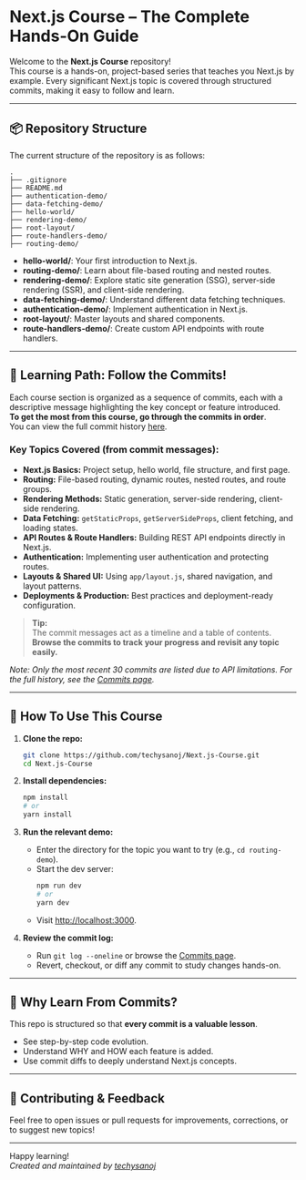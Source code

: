 # Next.js Course – The Complete Hands-On Guide

Welcome to the **Next.js Course** repository!  
This course is a hands-on, project-based series that teaches you Next.js by example. Every significant Next.js topic is covered through structured commits, making it easy to follow and learn.

---

## 📦 Repository Structure

The current structure of the repository is as follows:

```
.
├── .gitignore
├── README.md
├── authentication-demo/
├── data-fetching-demo/
├── hello-world/
├── rendering-demo/
├── root-layout/
├── route-handlers-demo/
├── routing-demo/
```

- **hello-world/**: Your first introduction to Next.js.
- **routing-demo/**: Learn about file-based routing and nested routes.
- **rendering-demo/**: Explore static site generation (SSG), server-side rendering (SSR), and client-side rendering.
- **data-fetching-demo/**: Understand different data fetching techniques.
- **authentication-demo/**: Implement authentication in Next.js.
- **root-layout/**: Master layouts and shared components.
- **route-handlers-demo/**: Create custom API endpoints with route handlers.

---

## 📖 Learning Path: Follow the Commits!

Each course section is organized as a sequence of commits, each with a descriptive message highlighting the key concept or feature introduced.  
**To get the most from this course, go through the commits in order**.  
You can view the full commit history [here](https://github.com/techysanoj/Next.js-Course/commits/main).

### Key Topics Covered (from commit messages):

- **Next.js Basics:** Project setup, hello world, file structure, and first page.
- **Routing:** File-based routing, dynamic routes, nested routes, and route groups.
- **Rendering Methods:** Static generation, server-side rendering, client-side rendering.
- **Data Fetching:** `getStaticProps`, `getServerSideProps`, client fetching, and loading states.
- **API Routes & Route Handlers:** Building REST API endpoints directly in Next.js.
- **Authentication:** Implementing user authentication and protecting routes.
- **Layouts & Shared UI:** Using `app/layout.js`, shared navigation, and layout patterns.
- **Deployments & Production:** Best practices and deployment-ready configuration.

> **Tip:**  
> The commit messages act as a timeline and a table of contents.  
> **Browse the commits to track your progress and revisit any topic easily.**

_Note: Only the most recent 30 commits are listed due to API limitations. For the full history, see the [Commits page](https://github.com/techysanoj/Next.js-Course/commits/main)._

---

## 🚀 How To Use This Course

1. **Clone the repo:**
    ```bash
    git clone https://github.com/techysanoj/Next.js-Course.git
    cd Next.js-Course
    ```

2. **Install dependencies:**
    ```bash
    npm install
    # or
    yarn install
    ```

3. **Run the relevant demo:**
    - Enter the directory for the topic you want to try (e.g., `cd routing-demo`).
    - Start the dev server:
      ```bash
      npm run dev
      # or
      yarn dev
      ```
    - Visit [http://localhost:3000](http://localhost:3000).

4. **Review the commit log:**
    - Run `git log --oneline` or browse the [Commits page](https://github.com/techysanoj/Next.js-Course/commits/main).
    - Revert, checkout, or diff any commit to study changes hands-on.

---

## 🎯 Why Learn From Commits?

This repo is structured so that **every commit is a valuable lesson**.  
- See step-by-step code evolution.
- Understand WHY and HOW each feature is added.
- Use commit diffs to deeply understand Next.js concepts.

---

## 🤝 Contributing & Feedback

Feel free to open issues or pull requests for improvements, corrections, or to suggest new topics!

---

Happy learning!  
*Created and maintained by [techysanoj](https://github.com/techysanoj)*
